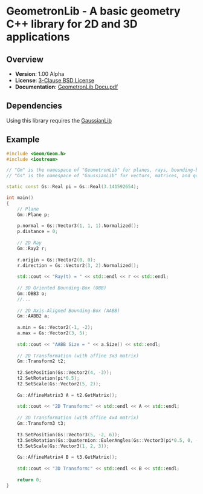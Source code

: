 GeometronLib - A basic geometry C++ library for 2D and 3D applications
======================================================================

Overview
--------

- **Version**: 1.00 Alpha
- **License**: [3-Clause BSD License](https://github.com/LukasBanana/GaussianLib/blob/master/LICENSE.txt)
- **Documentation**: [GeometronLib Docu.pdf](https://github.com/LukasBanana/GeometronLib/blob/master/docu/GeometronLib%20Docu.pdf)


Dependencies
------------

Using this library requires the [GaussianLib](https://github.com/LukasBanana/GaussianLib)


Example
-------

```cpp
#include <Geom/Geom.h>
#include <iostream>

// "Gm" is the namespace of "GeometronLib" for planes, rays, bounding-boxes, transformations, etc.
// "Gs" is the namespace of "GaussianLib" for vectors, matrices, and quaternions

static const Gs::Real pi = Gs::Real(3.141592654);

int main()
{
    // Plane
    Gm::Plane p;
    
    p.normal = Gs::Vector3(1, 1, 1).Normalized();
    p.distance = 0;
    
    // 2D Ray
    Gm::Ray2 r;
    
    r.origin = Gs::Vector2(0, 0);
    r.direction = Gs::Vector2(3, 2).Normalized();
    
    std::cout << "Ray(t) = " << std::endl << r << std::endl;
    
    // 3D Oriented Bounding-Box (OBB)
    Gm::OBB3 o;
    //...
    
    // 2D Axis-Aligned Bounding-Box (AABB)
    Gm::AABB2 a;
    
    a.min = Gs::Vector2(-1, -2);
    a.max = Gs::Vector2(3, 5);
    
    std::cout << "AABB Size = " << a.Size() << std::endl;
    
    // 2D Transformation (with affine 3x3 matrix)
    Gm::Transform2 t2;
    
    t2.SetPosition(Gs::Vector2(4, -3));
    t2.SetRotation(pi*0.5);
    t2.SetScale(Gs::Vector2(5, 2));
    
    Gs::AffineMatrix3 A = t2.GetMatrix();
    
    std::cout << "2D Transform:" << std::endl << A << std::endl;
    
    // 3D Transformation (with affine 4x4 matrix)
    Gm::Transform3 t3;
    
    t3.SetPosition(Gs::Vector3(5, -2, 6));
    t3.SetRotation(Gs::Quaternion::EulerAngles(Gs::Vector3(pi*0.5, 0, -pi*0.25)));
    t3.SetScale(Gs::Vector3(1, 2, 3));
    
    Gs::AffineMatrix4 B = t3.GetMatrix();
    
    std::cout << "3D Transform:" << std::endl << B << std::endl;
    
    return 0;
}
```


